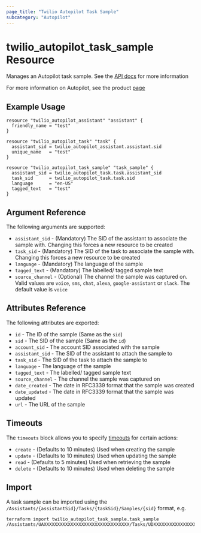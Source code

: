 ```yaml
---
page_title: "Twilio Autopilot Task Sample"
subcategory: "Autopilot"
---
```


# twilio_autopilot_task_sample Resource

Manages an Autopilot task sample. See the [API docs](https://www.twilio.com/docs/autopilot/api/task-sample) for more information

For more information on Autopilot, see the product [page](https://www.twilio.com/autopilot)

## Example Usage

```hcl
resource "twilio_autopilot_assistant" "assistant" {
  friendly_name = "test"
}

resource "twilio_autopilot_task" "task" {
  assistant_sid = twilio_autopilot_assistant.assistant.sid
  unique_name   = "test"
}

resource "twilio_autopilot_task_sample" "task_sample" {
  assistant_sid = twilio_autopilot_task.task.assistant_sid
  task_sid      = twilio_autopilot_task.task.sid
  language      = "en-US"
  tagged_text   = "test"
}
```

## Argument Reference

The following arguments are supported:

- `assistant_sid` - (Mandatory) The SID of the assistant to associate the sample with. Changing this forces a new resource to be created
- `task_sid` - (Mandatory) The SID of the task to associate the sample with. Changing this forces a new resource to be created
- `language` - (Mandatory) The language of the sample
- `tagged_text` - (Mandatory) The labelled/ tagged sample text
- `source_channel` - (Optional) The channel the sample was captured on. Valid values are `voice`, `sms`, `chat`, `alexa`, `google-assistant` or `slack`. The default value is `voice`

## Attributes Reference

The following attributes are exported:

- `id` - The ID of the sample (Same as the `sid`)
- `sid` - The SID of the sample (Same as the `id`)
- `account_sid` - The account SID associated with the sample
- `assistant_sid` - The SID of the assistant to attach the sample to
- `task_sid` - The SID of the task to attach the sample to
- `language` - The language of the sample
- `tagged_text` - The labelled/ tagged sample text
- `source_channel` - The channel the sample was captured on
- `date_created` - The date in RFC3339 format that the sample was created
- `date_updated` - The date in RFC3339 format that the sample was updated
- `url` - The URL of the sample

## Timeouts

The `timeouts` block allows you to specify [timeouts](https://www.terraform.io/docs/configuration/resources.html#timeouts) for certain actions:

- `create` - (Defaults to 10 minutes) Used when creating the sample
- `update` - (Defaults to 10 minutes) Used when updating the sample
- `read` - (Defaults to 5 minutes) Used when retrieving the sample
- `delete` - (Defaults to 10 minutes) Used when deleting the sample

## Import

A task sample can be imported using the `/Assistants/{assistantSid}/Tasks/{taskSid}/Samples/{sid}` format, e.g.

```shell
terraform import twilio_autopilot_task_sample.task_sample /Assistants/UAXXXXXXXXXXXXXXXXXXXXXXXXXXXXXXXX/Tasks/UDXXXXXXXXXXXXXXXXXXXXXXXXXXXXXXXX/Samples/UFXXXXXXXXXXXXXXXXXXXXXXXXXXXXXXXX
```
